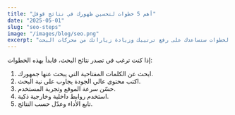 ```yaml
---
title: "أهم 5 خطوات لتحسين ظهورك في نتائج قوقل"
date: "2025-05-01"
slug: "seo-steps"
image: "/images/blog/seo.png"
excerpt: "إذا كنت تمتلك موقعًا، فهذه الخطوات ستساعدك على رفع ترتيبك وزيادة زياراتك من محركات البحث."
---
```


إذا كنت ترغب في تصدر نتائج البحث، فابدأ بهذه الخطوات:

1. ابحث عن الكلمات المفتاحية التي يبحث عنها جمهورك.
2. اكتب محتوى عالي الجودة يجاوب على نية البحث.
3. حسّن سرعة الموقع وتجربة المستخدم.
4. استخدم روابط داخلية وخارجية ذكية.
5. تابع الأداء وعدّل حسب النتائج.
